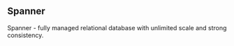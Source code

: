 Spanner
-

Spanner - fully managed relational database with unlimited scale and strong consistency.
